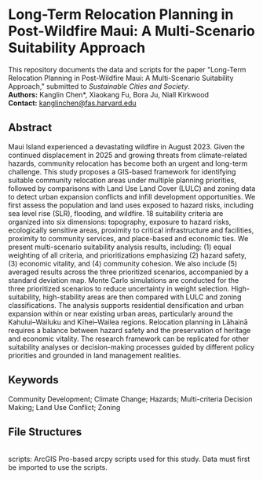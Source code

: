 # Long-Term Relocation Planning in Post-Wildfire Maui: A Multi-Scenario Suitability Approach

This repository documents the data and scripts for the paper "Long-Term Relocation Planning in Post-Wildfire Maui: A Multi-Scenario Suitability Approach," submitted to *Sustainable Cities and Society*.
<br> **Authors:** Kanglin Chen*, Xiaokang Fu, Bora Ju, Niall Kirkwood
<br> **Contact:** kanglinchen@fas.harvard.edu

## Abstract
Maui Island experienced a devastating wildfire in August 2023. Given the continued displacement in 2025 and growing threats from climate-related hazards, community relocation has become both an urgent and long-term challenge. This study proposes a GIS-based framework for identifying suitable community relocation areas under multiple planning priorities, followed by comparisons with Land Use Land Cover (LULC) and zoning data to detect urban expansion conflicts and infill development opportunities. We first assess the population and land uses exposed to hazard risks, including sea level rise (SLR), flooding, and wildfire. 18 suitability criteria are organized into six dimensions: topography, exposure to hazard risks, ecologically sensitive areas, proximity to critical infrastructure and facilities, proximity to community services, and place-based and economic ties. We present multi-scenario suitability analysis results, including: (1) equal weighting of all criteria, and prioritizations emphasizing (2) hazard safety, (3) economic vitality, and (4) community cohesion. We also include (5) averaged results across the three prioritized scenarios, accompanied by a standard deviation map. Monte Carlo simulations are conducted for the three prioritized scenarios to reduce uncertainty in weight selection. High-suitability, high-stability areas are then compared with LULC and zoning classifications. The analysis supports residential densification and urban expansion within or near existing urban areas, particularly around the Kahului–Wailuku and Kīhei–Wailea regions. Relocation planning in Lāhainā requires a balance between hazard safety and the preservation of heritage and economic vitality. The research framework can be replicated for other suitability analyses or decision-making processes guided by different policy priorities and grounded in land management realities.

## Keywords
Community Development; Climate Change; Hazards; Multi-criteria Decision Making; Land Use Conflict; Zoning

## File Structures
<br> scripts: ArcGIS Pro-based arcpy scripts used for this study. Data must first be imported to use the scripts.

